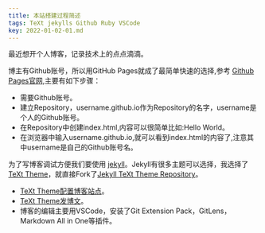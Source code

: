 ```yaml
---
title: 本站搭建过程简述
tags: TeXt jekylls Github Ruby VSCode
key: 2022-01-02-01.md
---
```


最近想开个人博客，记录技术上的点点滴滴。

博主有Github账号，所以用GitHub Pages就成了最简单快速的选择,参考 [Github Pages官网](https://pages.github.com/),主要有如下步骤：
- 需要Github账号。
- 建立Repository，username.github.io作为Repository的名字，username是个人的Github账号。
- 在Repository中创建index.html,内容可以很简单比如:Hello World。
- 在浏览器中输入username.github.io,就可以看到index.html的内容了,注意其中username是自己的Github账号名。

为了写博客调试方便我们要使用 [jekyll](https://jekyllrb.com/docs/)。Jekyll有很多主题可以选择，我选择了[TeXt Theme](http://themes.jekyllrc.org/TeXt/)，就直接Fork了[Jekyll TeXt Theme Repository](https://github.com/kitian616/jekyll-TeXt-theme)。

- [TeXt Theme配置博客站点](https://tianqi.name/jekyll-TeXt-theme/docs/en/configuration)。
- [TeXt Theme发博文](https://tianqi.name/jekyll-TeXt-theme/docs/en/writing-posts)。
- 博客的编辑主要用VSCode，安装了Git Extension Pack，GitLens，Markdown All in One等插件。

